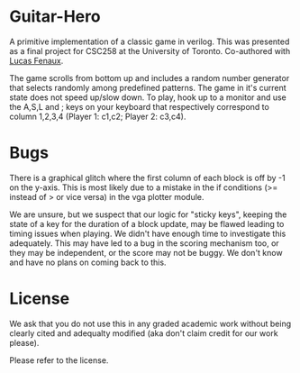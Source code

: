 # Guitar-Hero

A primitive implementation of a classic game in verilog. This was presented as a final project for CSC258 at the University of Toronto. Co-authored with [Lucas Fenaux](https://github.com/LucasFenaux). 

The game scrolls from bottom up and includes a random number generator that selects randomly among predefined patterns. The game in it's current state does not speed up/slow down. To play, hook up to a monitor and use the A,S,L and ; keys on your keyboard that respectively correspond to column 1,2,3,4 (Player 1: c1,c2; Player 2: c3,c4).

# Bugs
There is a graphical glitch where the first column of each block is off by -1 on the y-axis. This is most likely due to a mistake in the if conditions (>= instead of > or vice versa) in the vga plotter module. 

We are unsure, but we suspect that our logic for "sticky keys", keeping the state of a key for the duration of a block update, may be flawed leading to timing issues when playing. We didn't have enough time to investigate this adequately. This may have led to a bug in the scoring mechanism too, or they may be independent, or the score may not be buggy. We don't know and have no plans on coming back to this.

# License
We ask that you do not use this in any graded academic work without being clearly cited and adequalty modified (aka don't claim credit for our work please).

Please refer to the license. 
